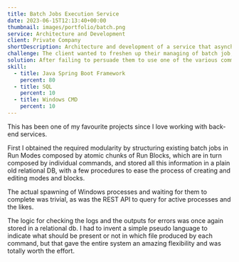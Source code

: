 ```yaml
---
title: Batch Jobs Execution Service
date: 2023-06-15T12:13:40+00:00
thumbnail: images/portfolio/batch.png
service: Architecture and Development
client: Private Company
shortDescription: Architecture and development of a service that asynchronously manages batch jobs of various time-consuming programs through a REST API, with advanced in-depth error tracking and total modularity in chaining batches of programs and piping their outputs.
challenge: The client wanted to freshen up their managing of batch job, which was a gigantic Windows BAT file called by all sorts of configurator applications, also adding the possibility to check outputs and logs for errors and making said items available through a REST API for web applications to consume. 
solution: After failing to persuade them to use one of the various commercial solutions, I resigned to just create one from scratch which perfectly fit all the requirements down to every quirk.  
skill:
  - title: Java Spring Boot Framework
    percent: 80
  - title: SQL
    percent: 10
  - title: Windows CMD
    percent: 10
---
```

This has been one of my favourite projects since I love working with back-end services.

First I obtained the required modularity by structuring existing batch jobs in Run Modes composed by atomic chunks of Run Blocks, which are in turn composed by individual commands, and stored all this information in a plain old relational DB, with a few procedures to ease the process of creating and editing modes and blocks.

The actual spawning of Windows processes and waiting for them to complete was trivial, as was the REST API to query for active processes and the likes.

The logic for checking the logs and the outputs for errors was once again stored in a relational db. I had to invent a simple pseudo language to indicate what should be present or not in which file produced by each command, but that gave the entire system an amazing flexibility and was totally worth the effort.